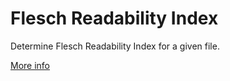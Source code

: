 # Flesch Readability Index
Determine Flesch Readability Index for a given file.

[More info](https://en.wikipedia.org/wiki/Flesch%E2%80%93Kincaid_readability_tests)
